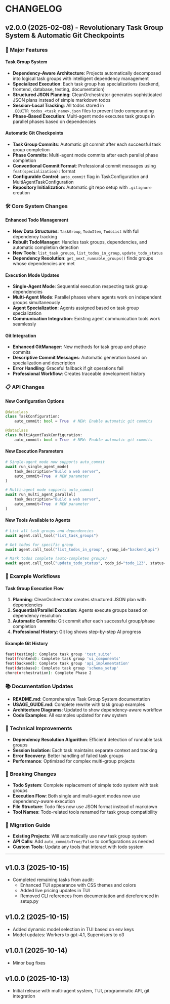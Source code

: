 # CHANGELOG

## v2.0.0 (2025-02-08) - Revolutionary Task Group System & Automatic Git Checkpoints

### 🚀 Major Features

#### Task Group System
- **Dependency-Aware Architecture**: Projects automatically decomposed into logical task groups with intelligent dependency management
- **Specialized Execution**: Each task group has specializations (backend, frontend, database, testing, documentation)
- **Structured JSON Planning**: CleanOrchestrator generates sophisticated JSON plans instead of simple markdown todos
- **Session-Local Tracking**: All todos stored in `.EQUITR_todos_<task_name>.json` files to prevent todo compounding
- **Phase-Based Execution**: Multi-agent mode executes task groups in parallel phases based on dependencies

#### Automatic Git Checkpoints
- **Task Group Commits**: Automatic git commit after each successful task group completion
- **Phase Commits**: Multi-agent mode commits after each parallel phase completion
- **Conventional Commit Format**: Professional commit messages using `feat(specialization):` format
- **Configurable Control**: `auto_commit` flag in TaskConfiguration and MultiAgentTaskConfiguration
- **Repository Initialization**: Automatic git repo setup with `.gitignore` creation

### 🛠️ Core System Changes

#### Enhanced Todo Management
- **New Data Structures**: `TaskGroup`, `TodoItem`, `TodoList` with full dependency tracking
- **Rebuilt TodoManager**: Handles task groups, dependencies, and automatic completion detection
- **New Tools**: `list_task_groups`, `list_todos_in_group`, `update_todo_status`
- **Dependency Resolution**: `get_next_runnable_groups()` finds groups whose dependencies are met

#### Execution Mode Updates
- **Single-Agent Mode**: Sequential execution respecting task group dependencies
- **Multi-Agent Mode**: Parallel phases where agents work on independent groups simultaneously
- **Agent Specialization**: Agents assigned based on task group specialization
- **Communication Integration**: Existing agent communication tools work seamlessly

#### Git Integration
- **Enhanced GitManager**: New methods for task group and phase commits
- **Descriptive Commit Messages**: Automatic generation based on specialization and description
- **Error Handling**: Graceful fallback if git operations fail
- **Professional Workflow**: Creates traceable development history

### 📋 API Changes

#### New Configuration Options
```python
@dataclass
class TaskConfiguration:
    auto_commit: bool = True  # NEW: Enable automatic git commits

@dataclass  
class MultiAgentTaskConfiguration:
    auto_commit: bool = True  # NEW: Enable automatic git commits
```

#### New Execution Parameters
```python
# Single-agent mode now supports auto_commit
await run_single_agent_mode(
    task_description="Build a web server",
    auto_commit=True  # NEW parameter
)

# Multi-agent mode supports auto_commit
await run_multi_agent_parallel(
    task_description="Build a web server", 
    auto_commit=True  # NEW parameter
)
```

#### New Tools Available to Agents
```python
# List all task groups and dependencies
await agent.call_tool("list_task_groups")

# Get todos for specific group
await agent.call_tool("list_todos_in_group", group_id="backend_api")

# Mark todos complete (auto-completes groups)
await agent.call_tool("update_todo_status", todo_id="todo_123", status="completed")
```

### 🎯 Example Workflows

#### Task Group Execution Flow
1. **Planning**: CleanOrchestrator creates structured JSON plan with dependencies
2. **Sequential/Parallel Execution**: Agents execute groups based on dependency resolution
3. **Automatic Commits**: Git commit after each successful group/phase completion
4. **Professional History**: Git log shows step-by-step AI progress

#### Example Git History
```bash
feat(testing): Complete task group 'test_suite'
feat(frontend): Complete task group 'ui_components'  
feat(backend): Complete task group 'api_implementation'
feat(database): Complete task group 'schema_setup'
chore(orchestration): Complete Phase 2
```

### 📚 Documentation Updates
- **README.md**: Comprehensive Task Group System documentation
- **USAGE_GUIDE.md**: Complete rewrite with task group examples
- **Architecture Diagrams**: Updated to show dependency-aware workflow
- **Code Examples**: All examples updated for new system

### 🔧 Technical Improvements
- **Dependency Resolution Algorithm**: Efficient detection of runnable task groups
- **Session Isolation**: Each task maintains separate context and tracking
- **Error Recovery**: Better handling of failed task groups
- **Performance**: Optimized for complex multi-group projects

### 🚨 Breaking Changes
- **Todo System**: Complete replacement of simple todo system with task groups
- **Execution Flow**: Both single and multi-agent modes now use dependency-aware execution
- **File Structure**: Todo files now use JSON format instead of markdown
- **Tool Names**: Todo-related tools renamed for task group compatibility

### 🔄 Migration Guide
- **Existing Projects**: Will automatically use new task group system
- **API Calls**: Add `auto_commit=True/False` to configurations as needed
- **Custom Tools**: Update any tools that interact with todo system

---

## v1.0.3 (2025-10-15)
- Completed remaining tasks from audit:
  - Enhanced TUI appearance with CSS themes and colors
  - Added live pricing updates in TUI
  - Removed CLI references from documentation and dereferenced in setup.py 

## v1.0.2 (2025-10-15)
- Added dynamic model selection in TUI based on env keys
- Model updates: Workers to gpt-4.1, Supervisors to o3

## v1.0.1 (2025-10-14)
- Minor bug fixes

## v1.0.0 (2025-10-13)
- Initial release with multi-agent system, TUI, programmatic API, git integration